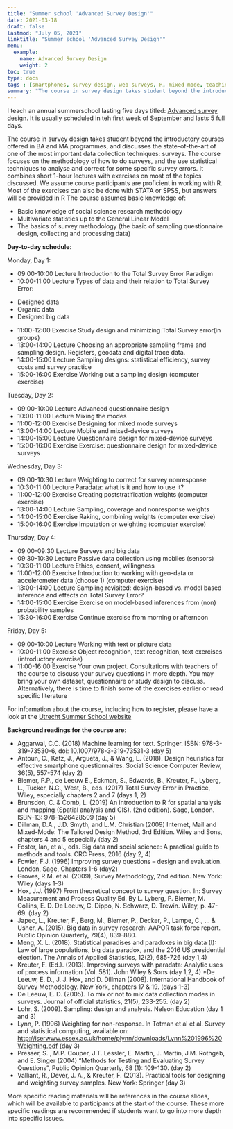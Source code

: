 ```yaml
---
title: "Summer school 'Advanced Survey Design'"
date: 2021-03-18
draft: false
lastmod: "July 05, 2021"
linktitle: "Summer school 'Advanced Survey Design'"
menu:
  example:
    name: Advanced Survey Design
    weight: 2
toc: true
type: docs
tags : [smartphones, survey design, web surveys, R, mixed mode, teaching]
summary: "The course in survey design takes student beyond the introductory courses offered in BA and MA programmes, and discusses the state-of-the-art of one of the most important data collection techniques: surveys. The course focuses on the methodology of how to do surveys, and the use statistical techniques to analyse and correct for some specific survey errors. It combines short 1-hour lectures with exercises on most of the topics discussed. We assume course participants are proficient in working with R."
---
```


I teach an annual summerschool lasting five days titled: [Advanced survey design](https://www.uu.nl/professionals/programmas/advanced-survey-design). It is usually scheduled in teh first week of September and lasts 5 full days.

The course in survey design takes student beyond the introductory courses offered in BA and MA programmes, and discusses the state-of-the-art of one of the most important data collection techniques: surveys. The course focuses on the methodology of how to do surveys, and the use statistical techniques to analyse and correct for some specific survey errors. It combines short 1-hour lectures with exercises on most of the topics discussed. We assume course participants are proficient in working with R. Most of the exercises can also be done with STATA or SPSS, but answers will be provided in R
The course assumes basic knowledge of:
- Basic knowledge of social science research methodology
- Multivariate statistics up to the General Linear Model
- The basics of survey methodology (the basic of sampling questionnaire design, collecting and processing data)

**Day-to-day schedule**:

Monday, Day 1:
* 09:00-10:00	Lecture	Introduction to the Total Survey Error Paradigm	
* 10:00-11:00	Lecture	Types of data and their relation to Total Survey Error:
-	Designed data
-	Organic data
-	Designed big data	
* 11:00-12:00	Exercise 	Study design and minimizing Total Survey error(in groups)	
* 13:00-14:00	Lecture 	Choosing an appropriate sampling frame and sampling design. Registers, geodata and digital trace data.	
* 14:00-15:00	Lecture 	Sampling designs: statistical efficiency, survey costs and survey practice
* 15:00-16:00	Exercise 	Working out a sampling design (computer exercise)	

Tuesday, Day 2:	
* 09:00-10:00	Lecture	  Advanced questionnaire design	
* 10:00-11:00	Lecture	  Mixing the modes	
* 11:00-12:00	Exercise 	Designing for mixed mode surveys
* 13:00-14:00	Lecture 	Mobile and mixed-device surveys
* 14:00-15:00	Lecture 	Questionnaire design for mixed-device surveys	
* 15:00-16:00	Exercise 	Exercise: questionnaire design for mixed-device surveys	

Wednesday, Day 3:
* 09:00-10:30	Lecture	  Weighting to correct for survey nonresponse	
* 10:30-11:00	Lecture	  Paradata: what is it and how to use it?	
* 11:00-12:00	Exercise	Creating poststratification weights (computer exercise)	
* 13:00-14:00	Lecture 	Sampling, coverage and nonresponse weights	
* 14:00-15:00	Exercise	Raking, combining weights (computer exercise)	
* 15:00-16:00	Exercise 	Imputation or weighting (computer exercise)	

Thursday, Day 4:
* 09:00-09:30	Lecture	Surveys and big data
* 09:30-10:30	Lecture	Passive data collection using mobiles (sensors)	
* 10:30-11:00	Lecture	Ethics, consent, willingness	
* 11:00-12:00	Exercise	Introduction to working with geo-data or accelerometer data (choose 1) (computer exercise)	
* 13:00-14:00	Lecture	Sampling revisited: 
design-based vs. model based inference and effects on Total Survey Error? 	
* 14:00-15:00	Exercise	Exercise on model-based inferences from (non) probability samples	
* 15:30-16:00	Exercise	Continue exercise from morning or afternoon	

Friday, Day 5:
* 09:00-10:00	Lecture	Working with text or picture data
* 10:00-11:00	Exercise	Object recognition, text recognition, text exercises (introductory exercise)
* 11:00-16:00	Exercise	Your own project. 
Consultations with teachers of the course to discuss your survey questions in more depth. 
You may bring your own dataset, questionnaire or study design to discuss. 
Alternatively, there is time to finish some of the exercises earlier or read specific literature	

For information about the course, including how to register, please have a look at the [Utrecht Summer School website](https://utrechtsummerschool.nl/courses/social-sciences/advanced-survey-design)

**Background readings for the course are**:

* Aggarwal, C.C. (2018) Machine learning for text. Springer. ISBN: 978-3-319-73530-6, doi: 10.1007/978-3-319-73531-3 (day 5)
* Antoun, C., Katz, J., Argueta, J., & Wang, L. (2018). Design heuristics for effective smartphone questionnaires. Social Science Computer Review, 36(5), 557-574 (day 2)
* Biemer, P.P., de Leeuw E., Eckman, S., Edwards, B., Kreuter, F., Lyberg, L., Tucker, N.C., West, B., eds. (2017) Total Survey Error in Practice, Wiley, especially chapters 2 and 7 (days 1, 2)
* Brunsdon, C. & Comb, L. (2019) An introduction to R for spatial analysis and mapping (Spatial analysis and GIS). (2nd edition). Sage, London. ISBN-13: 978-1526428509 (day 5)
* Dillman, D.A., J.D. Smyth, and L.M. Christian (2009) Internet, Mail and Mixed-Mode: The Tailored Design Method, 3rd Edition. Wiley and Sons, chapters 4 and 5 especially (day 2)
* Foster, Ian, et al., eds. Big data and social science: A practical guide to methods and tools. CRC Press, 2016 (day 2, 4)
* Fowler, F.J. (1996) Improving survey questions – design and evaluation. London, Sage, Chapters 1-6 (day2)
* Groves, R.M. et al. (2009), Survey Methodology, 2nd edition. New York: Wiley (days 1-3)
* Hox, J.J. (1997) From theoretical concept to survey question. In: Survey Measurement and Process Quality Ed. By L. Lyberg, P. Biemer, M. Collins, E. D. De Leeuw, C. Dippo, N. Schwarz, D. Trewin. Wiley, p. 47-69. (day 2)
* Japec, L., Kreuter, F., Berg, M., Biemer, P., Decker, P., Lampe, C., ... & Usher, A. (2015). Big data in survey research: AAPOR task force report. Public Opinion Quarterly, 79(4), 839-880.
* Meng, X. L. (2018). Statistical paradises and paradoxes in big data (I): Law of large populations, big data paradox, and the 2016 US presidential election. The Annals of Applied Statistics, 12(2), 685-726 (day 1,4)
* Kreuter, F. (Ed.). (2013). Improving surveys with paradata: Analytic uses of process information (Vol. 581). John Wiley & Sons (day 1,2, 4)
*De Leeuw, E. D., J. J. Hox, and D. Dillman (2008). International Handbook of Survey Methodology. New York, chapters 17 & 19. (days 1-3)
* De Leeuw, E. D. (2005). To mix or not to mix data collection modes in surveys. Journal of official statistics, 21(5), 233-255. (day 2)
* Lohr, S. (2009). Sampling: design and analysis. Nelson Education (day 1 and 3)
* Lynn, P. (1996) Weighting for non-response. In Totman et al et al. Survey and statistical computing, available on: http://iserwww.essex.ac.uk/home/plynn/downloads/Lynn%201996%20Weighting.pdf (day 3)
* Presser, S. , M.P. Couper, J.T. Lessler, E. Martin, J. Martin, J.M. Rothgeb, and E. Singer (2004) “Methods for Testing and Evaluating Survey Questions”, Public Opinion Quarterly, 68 (1): 109-130. (day 2)
* Valliant, R., Dever, J. A., & Kreuter, F. (2013). Practical tools for designing and weighting survey samples. New York: Springer (day 3)

More specific reading materials will be references in the course slides, which will be available to participants at the start of the course. These more specific readings are recommended if students want to go into more depth into specific issues.